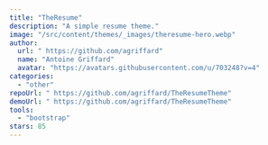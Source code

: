```yaml
---
title: "TheResume"
description: "A simple resume theme."
image: "/src/content/themes/_images/theresume-hero.webp"
author:
  url: " https://github.com/agriffard"
  name: "Antoine Griffard"
  avatar: "https://avatars.githubusercontent.com/u/703248?v=4"
categories:
  - "other"
repoUrl: " https://github.com/agriffard/TheResumeTheme"
demoUrl: " https://github.com/agriffard/TheResumeTheme"
tools:
  - "bootstrap"
stars: 85
---
```

